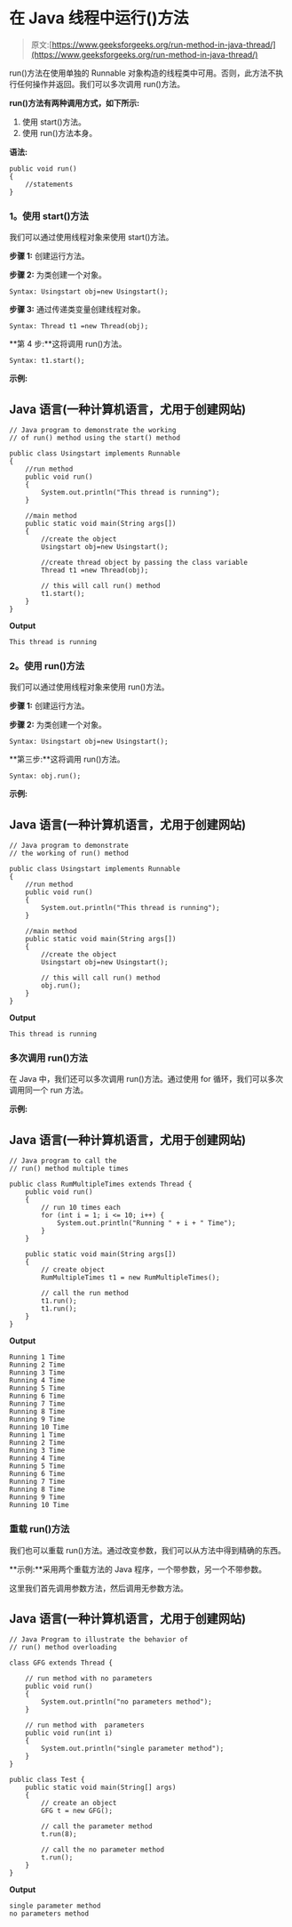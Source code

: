 # 在 Java 线程中运行()方法

> 原文:[https://www.geeksforgeeks.org/run-method-in-java-thread/](https://www.geeksforgeeks.org/run-method-in-java-thread/)

run()方法在使用单独的 Runnable 对象构造的线程类中可用。否则，此方法不执行任何操作并返回。我们可以多次调用 run()方法。

**run()方法有两种调用方式，如下所示:**

1.  使用 start()方法。
2.  使用 run()方法本身。

**语法:**

```
public void run()  
{    
    //statements  
}  
```

### **1。使用 start()方法**

我们可以通过使用线程对象来使用 start()方法。

**步骤 1:** 创建运行方法。

**步骤 2:** 为类创建一个对象。

```
Syntax: Usingstart obj=new Usingstart(); 
```

**步骤 3:** 通过传递类变量创建线程对象。

```
Syntax: Thread t1 =new Thread(obj);    
```

**第 4 步:**这将调用 run()方法。

```
Syntax: t1.start();
```

**示例:**

## Java 语言(一种计算机语言，尤用于创建网站)

```
// Java program to demonstrate the working 
// of run() method using the start() method

public class Usingstart implements Runnable  
{    
    //run method
    public void run()  
    {    
        System.out.println("This thread is running");    
    }    

    //main method
    public static void main(String args[])  
    { 
        //create the object
        Usingstart obj=new Usingstart(); 

        //create thread object by passing the class variable
        Thread t1 =new Thread(obj);    

        // this will call run() method   
        t1.start();    
    }    
}
```

**Output**

```
This thread is running
```

### **2。使用 run()方法**

我们可以通过使用线程对象来使用 run()方法。

**步骤 1:** 创建运行方法。

**步骤 2:** 为类创建一个对象。

```
Syntax: Usingstart obj=new Usingstart();     
```

**第三步:**这将调用 run()方法。

```
Syntax: obj.run();
```

**示例:**

## Java 语言(一种计算机语言，尤用于创建网站)

```
// Java program to demonstrate 
// the working of run() method

public class Usingstart implements Runnable  
{    
    //run method
    public void run()  
    {    
        System.out.println("This thread is running");    
    }    

    //main method
    public static void main(String args[])  
    { 
        //create the object
        Usingstart obj=new Usingstart(); 

        // this will call run() method   
        obj.run();    
    }    
}
```

**Output**

```
This thread is running
```

### 多次调用 run()方法

在 Java 中，我们还可以多次调用 run()方法。通过使用 for 循环，我们可以多次调用同一个 run 方法。

**示例:**

## Java 语言(一种计算机语言，尤用于创建网站)

```
// Java program to call the
// run() method multiple times

public class RumMultipleTimes extends Thread {
    public void run()
    {
        // run 10 times each
        for (int i = 1; i <= 10; i++) {
            System.out.println("Running " + i + " Time");
        }
    }

    public static void main(String args[])
    {
        // create object
        RumMultipleTimes t1 = new RumMultipleTimes();

        // call the run method
        t1.run();
        t1.run();
    }
}
```

**Output**

```
Running 1 Time
Running 2 Time
Running 3 Time
Running 4 Time
Running 5 Time
Running 6 Time
Running 7 Time
Running 8 Time
Running 9 Time
Running 10 Time
Running 1 Time
Running 2 Time
Running 3 Time
Running 4 Time
Running 5 Time
Running 6 Time
Running 7 Time
Running 8 Time
Running 9 Time
Running 10 Time
```

### 重载 run()方法

我们也可以重载 run()方法。通过改变参数，我们可以从方法中得到精确的东西。

**示例:**采用两个重载方法的 Java 程序，一个带参数，另一个不带参数。

这里我们首先调用参数方法，然后调用无参数方法。

## Java 语言(一种计算机语言，尤用于创建网站)

```
// Java Program to illustrate the behavior of
// run() method overloading

class GFG extends Thread {

    // run method with no parameters
    public void run()
    {
        System.out.println("no parameters method");
    }

    // run method with  parameters
    public void run(int i)
    {
        System.out.println("single parameter method");
    }
}

public class Test {
    public static void main(String[] args)
    {
        // create an object
        GFG t = new GFG();

        // call the parameter method
        t.run(8);

        // call the no parameter method
        t.run();
    }
}
```

**Output**

```
single parameter method
no parameters method
```